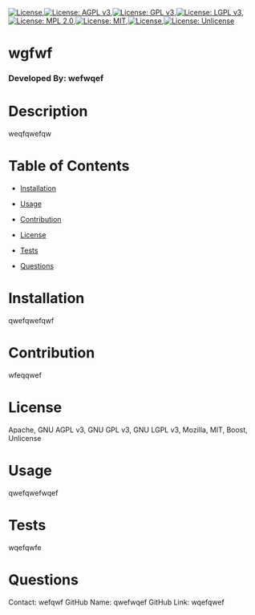 

[![License](https://img.shields.io/badge/License-Apache%202.0-blue.svg)](https://opensource.org/licenses/Apache-2.0),[![License: AGPL v3](https://img.shields.io/badge/License-AGPL%20v3-blue.svg)](https://www.gnu.org/licenses/agpl-3.0),[![License: GPL v3](https://img.shields.io/badge/License-GPLv3-blue.svg)](https://www.gnu.org/licenses/gpl-3.0),[![License: LGPL v3](https://img.shields.io/badge/License-LGPL%20v3-blue.svg)](https://www.gnu.org/licenses/lgpl-3.0),[![License: MPL 2.0](https://img.shields.io/badge/License-MPL%202.0-brightgreen.svg)](https://opensource.org/licenses/MPL-2.0),[![License: MIT](https://img.shields.io/badge/License-MIT-yellow.svg)](https://opensource.org/licenses/MIT),[![License](https://img.shields.io/badge/License-Boost%201.0-lightblue.svg)](https://www.boost.org/LICENSE_1_0.txt),[![License: Unlicense](https://img.shields.io/badge/license-Unlicense-blue.svg)](http://unlicense.org/)
        
# wgfwf
### Developed By: wefwqef

# Description
weqfqwefqw

# Table of Contents

- [Installation](#installation)
    

- [Usage](#usage)
    

- [Contribution](#contribution)
    

- [License](#license)
    

- [Tests](#tests)
    

- [Questions](#questions)
    


# Installation
qwefqwefqwf
    

# Contribution
wfeqqwef
    

# License
 Apache, GNU AGPL v3, GNU GPL v3, GNU LGPL v3, Mozilla, MIT, Boost, Unlicense
        

# Usage
qwefqwefwqef
  
<!---->
<!---->

# Tests
wqefqwfe
  

# Questions
Contact: wefqwf
GitHub Name: qwefwqef
GitHub Link: wqefqwef
  
 